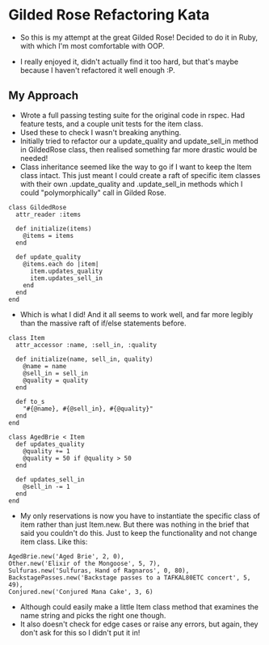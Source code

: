# Gilded Rose Refactoring Kata

- So this is my attempt at the great Gilded Rose!  Decided to do it in Ruby, with which I'm most comfortable with OOP.

- I really enjoyed it, didn't actually find it too hard, but that's maybe because I haven't refactored it well enough :P.

## My Approach

- Wrote a full passing testing suite for the original code in rspec.  Had feature tests, and a couple unit tests for the item class.
- Used these to check I wasn't breaking anything.
- Initially tried to refactor our a update_quality and update_sell_in method in GildedRose class, then realised something far more drastic would be needed!
- Class inheritance seemed like the way to go if I want to keep the Item class intact.  This just meant I could create a raft of specific item classes with their own .update_quality and .update_sell_in methods which I could "polymorphically" call in Gilded Rose.
```
class GildedRose
  attr_reader :items

  def initialize(items)
    @items = items
  end

  def update_quality
    @items.each do |item|
      item.updates_quality
      item.updates_sell_in
    end
  end
end
```
- Which is what I did!  And it all seems to work well, and far more legibly than the massive raft of if/else statements before.
```
class Item
  attr_accessor :name, :sell_in, :quality

  def initialize(name, sell_in, quality)
    @name = name
    @sell_in = sell_in
    @quality = quality
  end

  def to_s
    "#{@name}, #{@sell_in}, #{@quality}"
  end
end

class AgedBrie < Item
  def updates_quality
    @quality += 1
    @quality = 50 if @quality > 50
  end

  def updates_sell_in
    @sell_in -= 1
  end
end
```
- My only reservations is now you have to instantiate the specific class of item rather than just Item.new.  But there was nothing in the brief that said you couldn't do this.  Just to keep the functionality and not change item class. Like this:
```
AgedBrie.new('Aged Brie', 2, 0),
Other.new('Elixir of the Mongoose', 5, 7),
Sulfuras.new('Sulfuras, Hand of Ragnaros', 0, 80),
BackstagePasses.new('Backstage passes to a TAFKAL80ETC concert', 5, 49),
Conjured.new('Conjured Mana Cake', 3, 6)
```
- Although could easily make a little Item class method that examines the name string and picks the right one though.  
- It also doesn't check for edge cases or raise any errors, but again, they don't ask for this so I didn't put it in!
